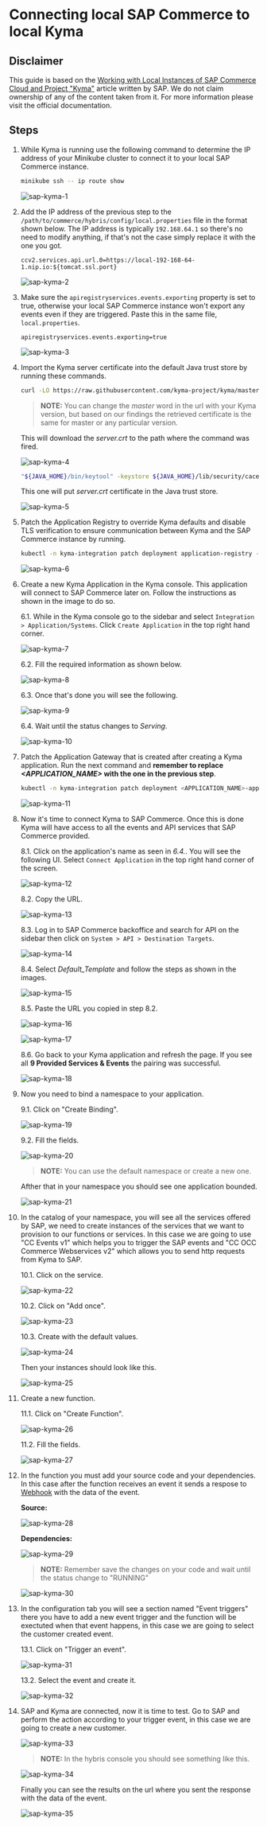 # Connecting local SAP Commerce to local Kyma

## Disclaimer

This guide is based on the [Working with Local Instances of SAP Commerce Cloud and Project "Kyma"](https://www.sap.com/cxworks/article/468901527/working_with_local_instances_of_sap_commerce_cloud_and_project_kyma) article written by SAP. We do not claim ownership of any of the content taken from it. For more information please visit the official documentation.

## Steps

1. While Kyma is running use the following command to determine the IP address of your Minikube cluster to connect it to your local SAP Commerce instance.

   ```bash
   minikube ssh -- ip route show
   ```

   ![sap-kyma-1](images/sap-kyma/img01.png)

2. Add the IP address of the previous step to the `/path/to/commerce/hybris/config/local.properties` file in the format shown below. The IP address is typically `192.168.64.1` so there's no need to modify anything, if that's not the case simply replace it with the one you got.

   ```
   ccv2.services.api.url.0=https://local-192-168-64-1.nip.io:${tomcat.ssl.port}
   ```

   ![sap-kyma-2](images/sap-kyma/img02.png)

3. Make sure the `apiregistryservices.events.exporting` property is set to true, otherwise your local SAP Commerce instance won't export any events even if they are triggered. Paste this in the same file, `local.properties`.

   ```
   apiregistryservices.events.exporting=true
   ```

   ![sap-kyma-3](images/sap-kyma/img03.png)

4. Import the Kyma server certificate into the default Java trust store by running these commands.

   ```bash
   curl -LO https://raw.githubusercontent.com/kyma-project/kyma/master/installation/certs/workspace/raw/server.crt
   ```

   > **NOTE:** You can change the _master_ word in the url with your Kyma version, but based on our findings the retrieved certificate is the same for master or any particular version.

   This will download the _server.crt_ to the path where the command was fired.

   ![sap-kyma-4](images/sap-kyma/img04.png)

   ```bash
   "${JAVA_HOME}/bin/keytool" -keystore ${JAVA_HOME}/lib/security/cacerts -storepass changeit -import -file server.crt -alias kyma-local
   ```

   This one will put _server.crt_ certificate in the Java trust store.

   ![sap-kyma-5](images/sap-kyma/img05.png)

5. Patch the Application Registry to override Kyma defaults and disable TLS verification to ensure communication between Kyma and the SAP Commerce instance by running.

   ```bash
   kubectl -n kyma-integration patch deployment application-registry --type json -p='[{"op": "add", "path": "/spec/template/spec/containers/0/args/-", "value":"--insecureSpecDownload=true"}]'
   ```

   ![sap-kyma-6](images/sap-kyma/img06.png)

6. Create a new Kyma Application in the Kyma console. This application will connect to SAP Commerce later on. Follow the instructions as shown in the image to do so.

   6.1. While in the Kyma console go to the sidebar and select `Integration > Application/Systems`. Click `Create Application` in the top right hand corner.

   ![sap-kyma-7](images/sap-kyma/img07.png)

   6.2. Fill the required information as shown below.

   ![sap-kyma-8](images/sap-kyma/img08.png)

   6.3. Once that's done you will see the following.

   ![sap-kyma-9](images/sap-kyma/img09.png)

   6.4. Wait until the status changes to _Serving_.

   ![sap-kyma-10](images/sap-kyma/img10.png)

7. Patch the Application Gateway that is created after creating a Kyma application. Run the next command and **remember to replace _<APPLICATION_NAME>_ with the one in the previous step**.

   ```bash
   kubectl -n kyma-integration patch deployment <APPLICATION_NAME>-application-gateway --type json -p='[{"op": "add", "path": "/spec/template/spec/containers/0/args/-", "value":"--skipVerify=true"}]'
   ```

   ![sap-kyma-11](images/sap-kyma/img11.png)

8. Now it's time to connect Kyma to SAP Commerce. Once this is done Kyma will have access to all the events and API services that SAP Commerce provided.

   8.1. Click on the application's name as seen in _6.4._. You will see the following UI. Select `Connect Application` in the top right hand corner of the screen.

   ![sap-kyma-12](images/sap-kyma/img12.png)

   8.2. Copy the URL.

   ![sap-kyma-13](images/sap-kyma/img13.png)

   8.3. Log in to SAP Commerce backoffice and search for API on the sidebar then click on `System > API > Destination Targets`.

   ![sap-kyma-14](images/sap-kyma/img14.png)

   8.4. Select _Default_Template_ and follow the steps as shown in the images.

   ![sap-kyma-15](images/sap-kyma/img15.png)

   8.5. Paste the URL you copied in step 8.2.

   ![sap-kyma-16](images/sap-kyma/img16.png)

   ![sap-kyma-17](images/sap-kyma/img17.png)

   8.6. Go back to your Kyma application and refresh the page. If you see all **9 Provided Services & Events** the pairing was successful.

   ![sap-kyma-18](images/sap-kyma/img18.png)

9. Now you need to bind a namespace to your application.

   9.1. Click on "Create Binding".

   ![sap-kyma-19](images/sap-kyma/img19.png)

   9.2. Fill the fields.

   ![sap-kyma-20](images/sap-kyma/img20.png)

   > **NOTE:** You can use the default namespace or create a new one.

   Afther that in your namespace you should see one application bounded.

   ![sap-kyma-21](images/sap-kyma/img21.png)

10. In the catalog of your namespace, you will see all the services offered by SAP, we need to create instances of the services that we want to provision to our functions or services. In this case we are going to use "CC Events v1" which helps you to trigger the SAP events and "CC OCC Commerce Webservices v2" which allows you to send http requests from Kyma to SAP.

    10.1. Click on the service.

    ![sap-kyma-22](images/sap-kyma/img22.png)

    10.2. Click on "Add once".

    ![sap-kyma-23](images/sap-kyma/img23.png)

    10.3. Create with the default values.

    ![sap-kyma-24](images/sap-kyma/img24.png)

    Then your instances should look like this.

    ![sap-kyma-25](images/sap-kyma/img25.png)

11. Create a new function.

    11.1. Click on "Create Function".

    ![sap-kyma-26](images/sap-kyma/img26.png)

    11.2. Fill the fields.

    ![sap-kyma-27](images/sap-kyma/img27.png)

12. In the function you must add your source code and your dependencies. In this case after the function receives an event it sends a respose to [Webhook](https://webhook.site) with the data of the event.

    **Source:**

    ![sap-kyma-28](images/sap-kyma/img28.png)

    **Dependencies:**

    ![sap-kyma-29](images/sap-kyma/img29.png)

    > **NOTE:** Remember save the changes on your code and wait until the status change to "RUNNING"

    ![sap-kyma-30](images/sap-kyma/img30.png)

13. In the configuration tab you will see a section named "Event triggers" there you have to add a new event trigger and the function will be exectuted when that event happens, in this case we are going to select the customer created event.

    13.1. Click on "Trigger an event".

    ![sap-kyma-31](images/sap-kyma/img31.png)

    13.2. Select the event and create it.

    ![sap-kyma-32](images/sap-kyma/img32.png)

14. SAP and Kyma are connected, now it is time to test. Go to SAP and perform the action according to your trigger event, in this case we are going to create a new customer.

    ![sap-kyma-33](images/sap-kyma/img33.png)

    > **NOTE:** In the hybris console you should see something like this.

    ![sap-kyma-34](images/sap-kyma/img34.png)

    Finally you can see the results on the url where you sent the response with the data of the event.

    ![sap-kyma-35](images/sap-kyma/img35.png)
